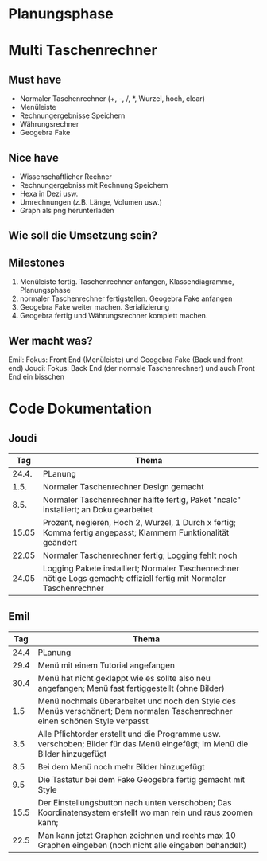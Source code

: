 # Planungsphase

# Multi Taschenrechner

## Must have
- Normaler Taschenrechner (+, -, /, *, Wurzel, hoch, clear)
- Menüleiste
- Rechnungergebnisse Speichern
- Währungsrechner
- Geogebra Fake
## Nice have
- Wissenschaftlicher Rechner
- Rechnungergebniss mit Rechnung Speichern
- Hexa in Dezi usw.
- Umrechnungen (z.B. Länge, Volumen usw.)
- Graph als png herunterladen


## Wie soll die Umsetzung sein?

## Milestones
1. Menüleiste fertig. Taschenrechner anfangen, Klassendiagramme, Planungsphase
2. normaler Taschenrechner fertigstellen. Geogebra Fake anfangen
3. Geogebra Fake weiter machen. Serializierung
4. Geogebra fertig und Währungsrechner komplett machen.
## Wer macht was?
Emil: Fokus: Front End (Menüleiste) und Geogebra Fake (Back und front end)
Joudi: Fokus: Back End (der normale Taschenrechner) und auch Front End ein bisschen

# Code Dokumentation

## Joudi
| Tag   | Thema                                                                                                                 |
| ----- | --------------------------------------------------------------------------------------------------------------------- |
| 24.4. | PLanung                                                                                                               |
| 1.5.  | Normaler Taschenrechner Design gemacht                                                                                |
| 8.5.  | Normaler Taschenrechner hälfte fertig, Paket "ncalc" installiert; an Doku gearbeitet                                  |
| 15.05 | Prozent, negieren, Hoch 2, Wurzel, 1 Durch x fertig; Komma fertig angepasst; Klammern Funktionalität geändert         |
| 22.05 | Normaler Taschenrechner fertig; Logging fehlt noch                                                                    |
| 24.05 | Logging Pakete installiert; Normaler Taschenrechner nötige Logs gemacht; offiziell fertig mit Normaler Taschenrechner |

## Emil
| Tag  | Thema                                                                                                                         |
| ---- | ----------------------------------------------------------------------------------------------------------------------------- |
| 24.4 | PLanung                                                                                                                       |
| 29.4 | Menü mit einem Tutorial angefangen                                                                                            |
| 30.4 | Menü hat nicht geklappt wie es sollte also neu angefangen; Menü fast fertiggestellt (ohne Bilder)                             |
| 1.5  | Menü nochmals überarbeitet und noch den Style des Menüs verschönert; Dem normalen Taschenrechner einen schönen Style verpasst |
| 3.5  | Alle Pflichtorder erstellt und die Programme usw. verschoben; Bilder für das Menü eingefügt; Im Menü die Bilder hinzugefügt   |
| 8.5  | Bei dem Menü noch mehr Bilder hinzugefügt                                                                                     |
| 9.5  | Die Tastatur bei dem Fake Geogebra fertig gemacht mit Style                                                                   |
| 15.5 | Der Einstellungsbutton nach unten verschoben; Das Koordinatensystem erstellt wo man rein und raus zoomen kann;                |
| 22.5 | Man kann jetzt Graphen zeichnen und rechts max 10 Graphen eingeben (noch nicht alle eingaben behandelt)                       |